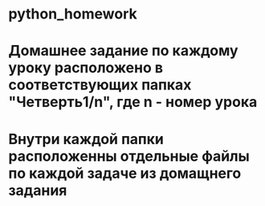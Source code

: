 # python_homework
# Домашнее задание по каждому уроку расположено в соответствующих папках "Четверть1/n", где n - номер урока
# Внутри каждой папки расположенны отдельные файлы по каждой задаче из домащнего задания
